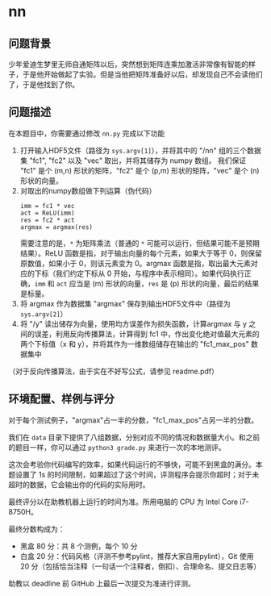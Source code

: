 # nn

## 问题背景

少年爱迪生梦里无师自通矩阵以后，突然想到矩阵连乘加激活非常像有智能的样子，于是他开始做起了实验。但是当他把矩阵准备好以后，却发现自己不会读他们了，于是他找到了你。

## 问题描述

在本题目中，你需要通过修改 `nn.py` 完成以下功能

1. 打开输入HDF5文件（路径为 `sys.argv[1]`），并将其中的 "/nn" 组的三个数据集 "fc1", "fc2" 以及 "vec" 取出，并将其储存为 numpy 数组。
我们保证 "fc1" 是个 (m,n) 形状的矩阵，"fc2" 是个 (p,m) 形状的矩阵，"vec" 是个 (n) 形状的向量。
2. 对取出的numpy数组做下列运算（伪代码）
    ```
    imm = fc1 * vec
    act = ReLU(imm)
    res = fc2 * act
    argmax = argmax(res)
    ```
    需要注意的是，`*` 为矩阵乘法（普通的 `*` 可能可以运行，但结果可能不是预期结果）。ReLU 函数是指，对于输出向量的每个元素，如果大于等于 0，则保留原数值，如果小于 0，则该元素变为 0。argmax 函数是指，取出最大元素对应的下标（我们约定下标从 0 开始，与程序中表示相同）。如果代码执行正确，`imm` 和 `act` 应当是 (m) 形状的向量，`res` 是 (p) 形状的向量，最后的结果是标量。
3. 将 argmax 作为数据集 "argmax" 保存到输出HDF5文件中（路径为 `sys.argv[2]`）
4. 将 "/y" 读出储存为向量，使用均方误差作为损失函数，计算argmax 与 y 之间的误差，利用反向传播算法，计算得到 fc1 中，作出变化绝对值最大元素的两个下标值（x 和 y），并将其作为一维数组储存在输出的 "fc1_max_pos" 数据集中

（对于反向传播算法，由于实在不好写公式，请参见 readme.pdf）

## 环境配置、样例与评分

对于每个测试例子，"argmax"占一半的分数，"fc1_max_pos"占另一半的分数。

我们在 `data` 目录下提供了八组数据，分别对应不同的情况和数据量大小。和之前的题目一样，你可以通过 `python3 grade.py` 来进行一次的本地测评。

这次会考验你代码编写的效率，如果代码运行的不够快，可能不到黑盒的满分。本题设置了 1s 的时间限制，如果超过了这个时间，评测程序会提示你超时；对于未超时的数据，它会输出你的代码的实际用时。

最终评分以在助教机器上运行的时间为准。所用电脑的 CPU 为 Intel Core i7-8750H。

最终分数构成为：

* 黑盒 80 分：共 8 个测例，每个 10 分
* 白盒 20 分：代码风格（评测不参考pylint，推荐大家自用pylint），Git 使用 20 分（包括恰当注释（一句话一个注释者，倒扣）、合理命名、提交日志等）

助教以 deadline 前 GitHub 上最后一次提交为准进行评测。
